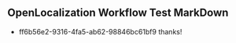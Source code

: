 ## OpenLocalization Workflow Test MarkDown
* ff6b56e2-9316-4fa5-ab62-98846bc61bf9 thanks!

<!--HONumber=Aug16_HO3-->


